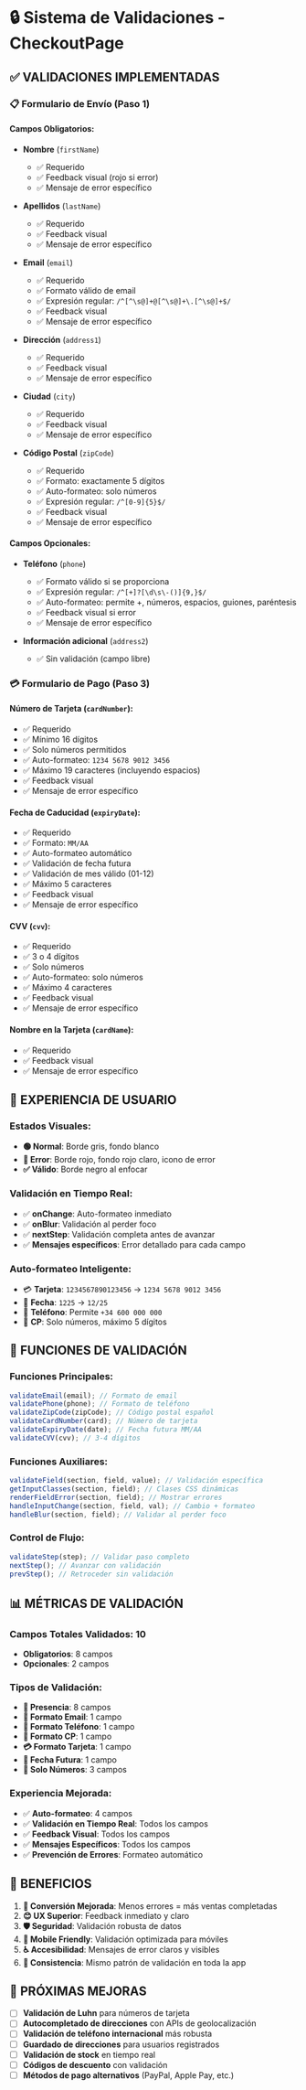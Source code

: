 # 🔒 Sistema de Validaciones - CheckoutPage

## ✅ **VALIDACIONES IMPLEMENTADAS**

### **📋 Formulario de Envío (Paso 1)**

#### **Campos Obligatorios:**

- **Nombre** (`firstName`)

  - ✅ Requerido
  - ✅ Feedback visual (rojo si error)
  - ✅ Mensaje de error específico

- **Apellidos** (`lastName`)

  - ✅ Requerido
  - ✅ Feedback visual
  - ✅ Mensaje de error específico

- **Email** (`email`)

  - ✅ Requerido
  - ✅ Formato válido de email
  - ✅ Expresión regular: `/^[^\s@]+@[^\s@]+\.[^\s@]+$/`
  - ✅ Feedback visual
  - ✅ Mensaje de error específico

- **Dirección** (`address1`)

  - ✅ Requerido
  - ✅ Feedback visual
  - ✅ Mensaje de error específico

- **Ciudad** (`city`)

  - ✅ Requerido
  - ✅ Feedback visual
  - ✅ Mensaje de error específico

- **Código Postal** (`zipCode`)
  - ✅ Requerido
  - ✅ Formato: exactamente 5 dígitos
  - ✅ Auto-formateo: solo números
  - ✅ Expresión regular: `/^[0-9]{5}$/`
  - ✅ Feedback visual
  - ✅ Mensaje de error específico

#### **Campos Opcionales:**

- **Teléfono** (`phone`)

  - ✅ Formato válido si se proporciona
  - ✅ Expresión regular: `/^[+]?[\d\s\-()]{9,}$/`
  - ✅ Auto-formateo: permite +, números, espacios, guiones, paréntesis
  - ✅ Feedback visual si error
  - ✅ Mensaje de error específico

- **Información adicional** (`address2`)
  - ✅ Sin validación (campo libre)

### **💳 Formulario de Pago (Paso 3)**

#### **Número de Tarjeta** (`cardNumber`):

- ✅ Requerido
- ✅ Mínimo 16 dígitos
- ✅ Solo números permitidos
- ✅ Auto-formateo: `1234 5678 9012 3456`
- ✅ Máximo 19 caracteres (incluyendo espacios)
- ✅ Feedback visual
- ✅ Mensaje de error específico

#### **Fecha de Caducidad** (`expiryDate`):

- ✅ Requerido
- ✅ Formato: `MM/AA`
- ✅ Auto-formateo automático
- ✅ Validación de fecha futura
- ✅ Validación de mes válido (01-12)
- ✅ Máximo 5 caracteres
- ✅ Feedback visual
- ✅ Mensaje de error específico

#### **CVV** (`cvv`):

- ✅ Requerido
- ✅ 3 o 4 dígitos
- ✅ Solo números
- ✅ Auto-formateo: solo números
- ✅ Máximo 4 caracteres
- ✅ Feedback visual
- ✅ Mensaje de error específico

#### **Nombre en la Tarjeta** (`cardName`):

- ✅ Requerido
- ✅ Feedback visual
- ✅ Mensaje de error específico

## 🎨 **EXPERIENCIA DE USUARIO**

### **Estados Visuales:**

- **🟢 Normal**: Borde gris, fondo blanco
- **🔴 Error**: Borde rojo, fondo rojo claro, icono de error
- **✅ Válido**: Borde negro al enfocar

### **Validación en Tiempo Real:**

- ✅ **onChange**: Auto-formateo inmediato
- ✅ **onBlur**: Validación al perder foco
- ✅ **nextStep**: Validación completa antes de avanzar
- ✅ **Mensajes específicos**: Error detallado para cada campo

### **Auto-formateo Inteligente:**

- 💳 **Tarjeta**: `1234567890123456` → `1234 5678 9012 3456`
- 📅 **Fecha**: `1225` → `12/25`
- 📱 **Teléfono**: Permite `+34 600 000 000`
- 📮 **CP**: Solo números, máximo 5 dígitos

## 🔧 **FUNCIONES DE VALIDACIÓN**

### **Funciones Principales:**

```javascript
validateEmail(email); // Formato de email
validatePhone(phone); // Formato de teléfono
validateZipCode(zipCode); // Código postal español
validateCardNumber(card); // Número de tarjeta
validateExpiryDate(date); // Fecha futura MM/AA
validateCVV(cvv); // 3-4 dígitos
```

### **Funciones Auxiliares:**

```javascript
validateField(section, field, value); // Validación específica
getInputClasses(section, field); // Clases CSS dinámicas
renderFieldError(section, field); // Mostrar errores
handleInputChange(section, field, val); // Cambio + formateo
handleBlur(section, field); // Validar al perder foco
```

### **Control de Flujo:**

```javascript
validateStep(step); // Validar paso completo
nextStep(); // Avanzar con validación
prevStep(); // Retroceder sin validación
```

## 📊 **MÉTRICAS DE VALIDACIÓN**

### **Campos Totales Validados**: 10

- **Obligatorios**: 8 campos
- **Opcionales**: 2 campos

### **Tipos de Validación**:

- **📝 Presencia**: 8 campos
- **📧 Formato Email**: 1 campo
- **📱 Formato Teléfono**: 1 campo
- **📮 Formato CP**: 1 campo
- **💳 Formato Tarjeta**: 1 campo
- **📅 Fecha Futura**: 1 campo
- **🔢 Solo Números**: 3 campos

### **Experiencia Mejorada**:

- ✅ **Auto-formateo**: 4 campos
- ✅ **Validación en Tiempo Real**: Todos los campos
- ✅ **Feedback Visual**: Todos los campos
- ✅ **Mensajes Específicos**: Todos los campos
- ✅ **Prevención de Errores**: Formateo automático

## 🚀 **BENEFICIOS**

1. **🎯 Conversión Mejorada**: Menos errores = más ventas completadas
2. **😊 UX Superior**: Feedback inmediato y claro
3. **🛡️ Seguridad**: Validación robusta de datos
4. **📱 Mobile Friendly**: Validación optimizada para móviles
5. **♿ Accesibilidad**: Mensajes de error claros y visibles
6. **🔄 Consistencia**: Mismo patrón de validación en toda la app

## 🔮 **PRÓXIMAS MEJORAS**

- [ ] **Validación de Luhn** para números de tarjeta
- [ ] **Autocompletado de direcciones** con APIs de geolocalización
- [ ] **Validación de teléfono internacional** más robusta
- [ ] **Guardado de direcciones** para usuarios registrados
- [ ] **Validación de stock** en tiempo real
- [ ] **Códigos de descuento** con validación
- [ ] **Métodos de pago alternativos** (PayPal, Apple Pay, etc.)
